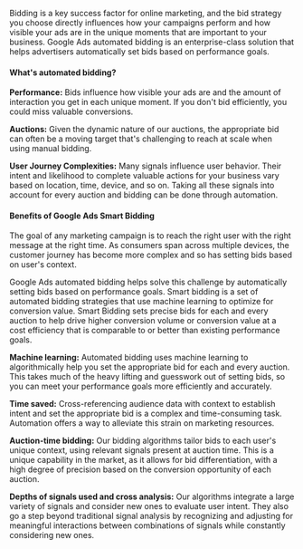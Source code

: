 Bidding is a key success factor for online marketing, and the bid strategy you choose directly influences how your campaigns perform and how visible your ads are in the unique moments that are important to your business. Google Ads automated bidding is an enterprise-class solution that helps advertisers automatically set bids based on performance goals.

#### **What's automated bidding?**

**Performance:** Bids influence how visible your ads are and the amount of interaction you get in each unique moment. If you don't bid efficiently, you could miss valuable conversions.

**Auctions:** Given the dynamic nature of our auctions, the appropriate bid can often be a moving target that's challenging to reach at scale when using manual bidding.

**User Journey Complexities:** Many signals influence user behavior. Their intent and likelihood to complete valuable actions for your business vary based on location, time, device, and so on. Taking all these signals into account for every auction and bidding can be done through automation.

#### **Benefits of Google Ads Smart Bidding**

The goal of any marketing campaign is to reach the right user with the right message at the right time. As consumers span across multiple devices, the customer journey has become more complex and so has setting bids based on user's context.

Google Ads automated bidding helps solve this challenge by automatically setting bids based on performance goals. Smart bidding is a set of automated bidding strategies that use machine learning to optimize for conversion value. Smart Bidding sets precise bids for each and every auction to help drive higher conversion volume or conversion value at a cost efficiency that is comparable to or better than existing performance goals.

**Machine learning:** Automated bidding uses machine learning to algorithmically help you set the appropriate bid for each and every auction. This takes much of the heavy lifting and guesswork out of setting bids, so you can meet your performance goals more efficiently and accurately.

**Time saved:** Cross-referencing audience data with context to establish intent and set the appropriate bid is a complex and time-consuming task. Automation offers a way to alleviate this strain on marketing resources.

**Auction-time bidding:** Our bidding algorithms tailor bids to each user's unique context, using relevant signals present at auction time. This is a unique capability in the market, as it allows for bid differentiation, with a high degree of precision based on the conversion opportunity of each auction.

**Depths of signals used and cross analysis:** Our algorithms integrate a large variety of signals and consider new ones to evaluate user intent. They also go a step beyond traditional signal analysis by recognizing and adjusting for meaningful interactions between combinations of signals while constantly considering new ones.

